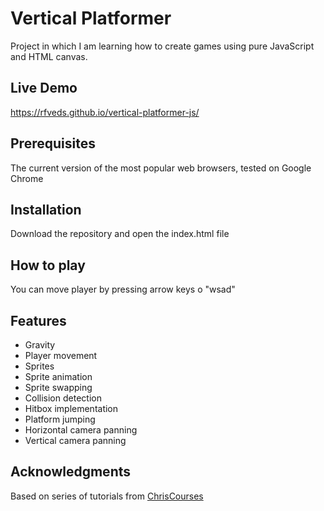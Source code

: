 # Vertical Platformer 
Project in which I am learning how to create games using pure JavaScript and HTML canvas.

## Live Demo
https://rfveds.github.io/vertical-platformer-js/

## Prerequisites
The current version of the most popular web browsers, tested on Google Chrome

## Installation
Download the repository and open the index.html file

## How to play
You can move player by pressing arrow keys o "wsad"

## Features
- Gravity
- Player movement
- Sprites
- Sprite animation
- Sprite swapping
- Collision detection
- Hitbox implementation
- Platform jumping
- Horizontal camera panning
- Vertical camera panning

## Acknowledgments
Based on series of tutorials from [ChrisCourses](https://www.youtube.com/@ChrisCourses)
